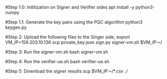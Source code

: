 #Step 1.0: Initilization on Signer and Verifier sides
apt install -y python3-numpy


#Step 1.1: Generate the key pairs using the PQC algorithm
python3 keygen.py


#Step 2: Upload the following files to the Singer side, 
export VM_IP=159.203.10.136
scp private_key.json sign.py signer-vm.sh $VM_IP:~/

#Step 3: Run the signer-vm.sh
bash signer-vm.sh

#Step 4: Run the verifier-ue.sh
bash verifier-ue.sh

#Step 5: Download the signer results
scp $VM_IP:~/*.csv ./
